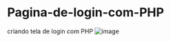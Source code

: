 # Pagina-de-login-com-PHP
criando tela de login com PHP
![image](https://github.com/RafaelElsuke/Pagina-de-login-com-PHP/assets/120226602/f8b74f9b-2403-47e6-8a2c-99de684a82e0)
